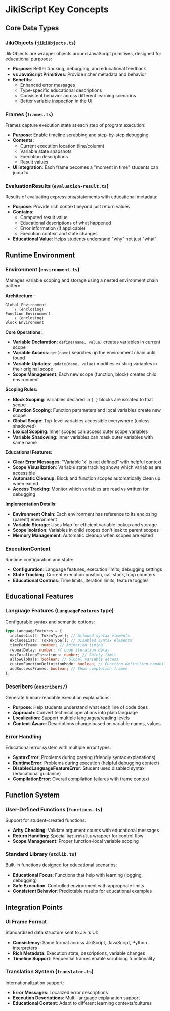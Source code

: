 # JikiScript Key Concepts

## Core Data Types

### JikiObjects (`jikiObjects.ts`)

JikiObjects are wrapper objects around JavaScript primitives, designed for educational purposes:

- **Purpose**: Better tracking, debugging, and educational feedback
- **vs JavaScript Primitives**: Provide richer metadata and behavior
- **Benefits**:
  - Enhanced error messages
  - Type-specific educational descriptions
  - Consistent behavior across different learning scenarios
  - Better variable inspection in the UI

### Frames (`frames.ts`)

Frames capture execution state at each step of program execution:

- **Purpose**: Enable timeline scrubbing and step-by-step debugging
- **Contents**:
  - Current execution location (line/column)
  - Variable state snapshots
  - Execution descriptions
  - Result values
- **UI Integration**: Each frame becomes a "moment in time" students can jump to

### EvaluationResults (`evaluation-result.ts`)

Results of evaluating expressions/statements with educational metadata:

- **Purpose**: Provide rich context beyond just return values
- **Contains**:
  - Computed result value
  - Educational descriptions of what happened
  - Error information (if applicable)
  - Execution context and state changes
- **Educational Value**: Helps students understand "why" not just "what"

## Runtime Environment

### Environment (`environment.ts`)

Manages variable scoping and storage using a nested environment chain pattern.

**Architecture:**

```
Global Environment
    ↓ (enclosing)
Function Environment
    ↓ (enclosing)
Block Environment
```

**Core Operations:**

- **Variable Declaration**: `define(name, value)` creates variables in current scope
- **Variable Access**: `get(name)` searches up the environment chain until found
- **Variable Updates**: `update(name, value)` modifies existing variables in their original scope
- **Scope Management**: Each new scope (function, block) creates child environment

**Scoping Rules:**

- **Block Scoping**: Variables declared in `{ }` blocks are isolated to that scope
- **Function Scoping**: Function parameters and local variables create new scope
- **Global Scope**: Top-level variables accessible everywhere (unless shadowed)
- **Lexical Scoping**: Inner scopes can access outer scope variables
- **Variable Shadowing**: Inner variables can mask outer variables with same name

**Educational Features:**

- **Clear Error Messages**: "Variable 'x' is not defined" with helpful context
- **Scope Visualization**: Variable state tracking shows which variables are accessible
- **Automatic Cleanup**: Block and function scopes automatically clean up when exited
- **Access Tracking**: Monitor which variables are read vs written for debugging

**Implementation Details:**

- **Environment Chain**: Each environment has reference to its enclosing (parent) environment
- **Variable Storage**: Uses Map for efficient variable lookup and storage
- **Scope Isolation**: Variables in child scopes don't leak to parent scopes
- **Memory Management**: Automatic cleanup when scopes are exited

### ExecutionContext

Runtime configuration and state:

- **Configuration**: Language features, execution limits, debugging settings
- **State Tracking**: Current execution position, call stack, loop counters
- **Educational Controls**: Time limits, iteration limits, feature toggles

## Educational Features

### Language Features (`LanguageFeatures` type)

Configurable syntax and semantic options:

```typescript
type LanguageFeatures = {
  includeList?: TokenType[]; // Allowed syntax elements
  excludeList?: TokenType[]; // Disabled syntax elements
  timePerFrame: number; // Animation timing
  repeatDelay: number; // Loop iteration delay
  maxTotalLoopIterations: number; // Safety limit
  allowGlobals: boolean; // Global variable access
  customFunctionDefinitionMode: boolean; // Function definition capability
  addSuccessFrames: boolean; // Show completion frames
};
```

### Describers (`describers/`)

Generate human-readable execution explanations:

- **Purpose**: Help students understand what each line of code does
- **Approach**: Convert technical operations into plain language
- **Localization**: Support multiple languages/reading levels
- **Context-Aware**: Descriptions change based on variable names, values

### Error Handling

Educational error system with multiple error types:

- **SyntaxError**: Problems during parsing (friendly syntax explanations)
- **RuntimeError**: Problems during execution (helpful debugging context)
- **DisabledLanguageFeatureError**: Student used disabled syntax (educational guidance)
- **CompilationError**: Overall compilation failures with frame context

## Function System

### User-Defined Functions (`functions.ts`)

Support for student-created functions:

- **Arity Checking**: Validate argument counts with educational messages
- **Return Handling**: Special `ReturnValue` wrapper for control flow
- **Scope Management**: Proper function-local variable scoping

### Standard Library (`stdlib.ts`)

Built-in functions designed for educational scenarios:

- **Educational Focus**: Functions that help with learning (logging, debugging)
- **Safe Execution**: Controlled environment with appropriate limits
- **Consistent Behavior**: Predictable results for educational examples

## Integration Points

### UI Frame Format

Standardized data structure sent to Jiki's UI:

- **Consistency**: Same format across JikiScript, JavaScript, Python interpreters
- **Rich Metadata**: Execution state, descriptions, variable changes
- **Timeline Support**: Sequential frames enable scrubbing functionality

### Translation System (`translator.ts`)

Internationalization support:

- **Error Messages**: Localized error descriptions
- **Execution Descriptions**: Multi-language explanation support
- **Educational Content**: Adapt to different learning contexts/cultures
